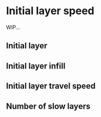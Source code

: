 # Initial layer speed

WIP...

## Initial layer

## Initial layer infill

## Initial layer travel speed

## Number of slow layers
